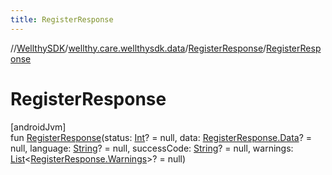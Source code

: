```yaml
---
title: RegisterResponse
---
```

//[WellthySDK](../../../index.html)/[wellthy.care.wellthysdk.data](../index.html)/[RegisterResponse](index.html)/[RegisterResponse](-register-response.html)



# RegisterResponse



[androidJvm]\
fun [RegisterResponse](-register-response.html)(status: [Int](https://kotlinlang.org/api/latest/jvm/stdlib/kotlin/-int/index.html)? = null, data: [RegisterResponse.Data](-data/index.html)? = null, language: [String](https://kotlinlang.org/api/latest/jvm/stdlib/kotlin/-string/index.html)? = null, successCode: [String](https://kotlinlang.org/api/latest/jvm/stdlib/kotlin/-string/index.html)? = null, warnings: [List](https://kotlinlang.org/api/latest/jvm/stdlib/kotlin.collections/-list/index.html)&lt;[RegisterResponse.Warnings](-warnings/index.html)&gt;? = null)




